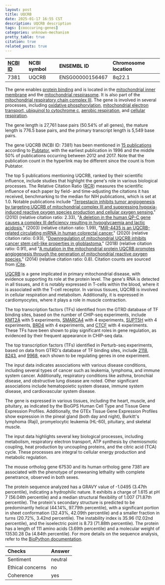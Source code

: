 ```yaml
---
layout: post
title: UQCRB
date: 2025-01-17 16:55 CST
description: UQCRB description
tags: [cooccuring-genes]
categories: unknown-mechanism
pretty_table: true
citation: true
related_posts: true
---
```




| [NCBI ID](https://www.ncbi.nlm.nih.gov/gene/7381) | NCBI symbol | ENSEMBL ID | Chromosome location |
| :-------- | :------- | :-------- | :------- |
| 7381  | UQCRB | ENSG00000156467 | 8q22.1 |



The gene enables [protein binding](https://amigo.geneontology.org/amigo/term/GO:0005515) and is located in the [mitochondrial inner membrane](https://amigo.geneontology.org/amigo/term/GO:0005743) and the [mitochondrial respirasome](https://amigo.geneontology.org/amigo/term/GO:0005746). It is also part of the [mitochondrial respiratory chain complex III](https://amigo.geneontology.org/amigo/term/GO:0005750). The gene is involved in several processes, including [oxidative phosphorylation](https://amigo.geneontology.org/amigo/term/GO:0006119), [mitochondrial electron transport, ubiquinol to cytochrome c](https://amigo.geneontology.org/amigo/term/GO:0006122), [aerobic respiration](https://amigo.geneontology.org/amigo/term/GO:0009060), and [cellular respiration](https://amigo.geneontology.org/amigo/term/GO:0045333).


The gene length is 27,761 base pairs (50.54% of all genes), the mature length is 776.5 base pairs, and the primary transcript length is 5,549 base pairs.


The gene UQCRB (NCBI ID: 7381) has been mentioned in [15 publications](https://pubmed.ncbi.nlm.nih.gov/?term=%22UQCRB%22) according to [Pubtator](https://academic.oup.com/nar/article/47/W1/W587/5494727), with the earliest publication in 1996 and the middle 50% of publications occurring between 2012 and 2017. Note that the publication count in the hyperlink may be different since the count is from Pubtator.


The top 5 publications mentioning UQCRB, ranked by their scientific influence, include studies that highlight the gene's role in various biological processes. The Relative Citation Ratio ([RCR](https://journals.plos.org/plosbiology/article?id=10.1371/journal.pbio.1002541)) measures the scientific influence of each paper by field- and time-adjusting the citations it has received, benchmarking to the median for NIH publications, which is set at 1.0. Notable publications include "[Terpestacin inhibits tumor angiogenesis by targeting UQCRB of mitochondrial complex III and suppressing hypoxia-induced reactive oxygen species production and cellular oxygen sensing.](https://pubmed.ncbi.nlm.nih.gov/20145250)" (2010) (relative citation ratio: 2.33), "[A deletion in the human QP-C gene causes a complex III deficiency resulting in hypoglycaemia and lactic acidosis.](https://pubmed.ncbi.nlm.nih.gov/12709789)" (2003) (relative citation ratio: 1.99), "[MiR-4435 is an UQCRB-related circulating miRNA in human colorectal cancer.](https://pubmed.ncbi.nlm.nih.gov/32071343)" (2020) (relative citation ratio: 0.93), "[Downregulation of mitochondrial UQCRB inhibits cancer stem cell-like properties in glioblastoma.](https://pubmed.ncbi.nlm.nih.gov/29115404)" (2018) (relative citation ratio: 0.91), and "[A mutation in the mitochondrial protein UQCRB promotes angiogenesis through the generation of mitochondrial reactive oxygen species.](https://pubmed.ncbi.nlm.nih.gov/25446085)" (2014) (relative citation ratio: 0.8). Citation counts are sourced from [iCite](https://icite.od.nih.gov).


[UQCRB](https://www.proteinatlas.org/ENSG00000156467-UQCRB) is a gene implicated in primary mitochondrial disease, with evidence supporting its role at the protein level. The gene's RNA is detected in all tissues, and it is notably expressed in T-cells within the blood, where it is associated with the T-cell receptor. In various tissues, UQCRB is involved in cellular respiration and metabolism. Additionally, it is expressed in cardiomyocytes, where it plays a role in muscle contraction.


The top transcription factors (TFs) identified from the GTRD database of TF binding sites, based on the number of CHIP-seq experiments, include [KMT2A](https://www.ncbi.nlm.nih.gov/gene/4297) with 5 experiments, [SMARCA4](https://www.ncbi.nlm.nih.gov/gene/6597) with 4 experiments, [SUPT5H](https://www.ncbi.nlm.nih.gov/gene/6829) with 4 experiments, [BRD4](https://www.ncbi.nlm.nih.gov/gene/23476) with 4 experiments, and [CTCF](https://www.ncbi.nlm.nih.gov/gene/10664) with 4 experiments. These TFs have been shown to play significant roles in gene regulation, as evidenced by their frequent appearance in CHIP-seq data.


The top transcription factors (TFs) identified in Perturb-seq experiments, based on data from GTRD's database of TF binding sites, include [2118](https://www.ncbi.nlm.nih.gov/gene/2118), [8243](https://www.ncbi.nlm.nih.gov/gene/8243), and [9968](https://www.ncbi.nlm.nih.gov/gene/9968), each shown to be regulating genes in one experiment.


The input data indicates associations with various disease conditions, including several types of cancer such as leukemia, lymphoma, and immune system cancer. Additionally, respiratory conditions like asthma, bronchial disease, and obstructive lung disease are noted. Other significant associations include hematopoietic system disease, immune system disease, and cardiovascular system disease.



The gene is expressed in various tissues, including the heart, muscle, and pituitary, as indicated by the BioGPS Human Cell Type and Tissue Gene Expression Profiles. Additionally, the GTEx Tissue Gene Expression Profiles show expression in the pineal gland (both day and night), Burkitt's lymphoma (Raji), promyelocytic leukemia (HL-60), pituitary, and skeletal muscle.


The input data highlights several key biological processes, including metabolism, respiratory electron transport, ATP synthesis by chemiosmotic coupling, heat production by uncoupling proteins, and the citric acid (TCA) cycle. These processes are integral to cellular energy production and metabolic regulation.


The mouse ortholog gene 67530 and its human ortholog gene 7381 are associated with the phenotype of preweaning lethality with complete penetrance, observed in both sexes.


The protein sequence analyzed has a GRAVY value of -1.0495 (3.47th percentile), indicating a hydrophilic nature. It exhibits a charge of 1.615 at pH 7 (56.04th percentile) and a median structural flexibility of 1.007 (71.87th percentile). The protein's secondary structure is predicted to be predominantly helical (44.14%, 97.79th percentile), with a significant portion in sheet conformation (32.43%, 42.09th percentile) and a smaller fraction in turns (20.72%, 3.42nd percentile). The instability index is 35.96 (12.02nd percentile), and the isoelectric point is 8.73 (71.88th percentile). The protein has a length of 111 amino acids (3.69th percentile) and a molecular weight of 13530.28 Da (4.84th percentile). For more details on the sequence analysis, refer to the [BioPython documentation](https://biopython.org/docs/1.75/api/Bio.SeqUtils.ProtParam.html).





| Checks    | Answer |
| :-------- | :------- |
| Sentiment  | neutral   |
| Ethical concerns | no     |
| Coherence    | yes    |